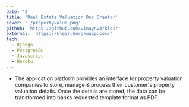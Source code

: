 ```yaml
---
date: '2'
title: 'Real Estate Valuation Doc Creator'
cover: './propertyvalue.png'
github: 'https://github.com/vinaynv3/kleir'
external: 'https://kleir.herokuapp.com/'
tech:
  - Django
  - PostgreSQL
  - Javascript
  - Heroku
---
```


- The application platform provides an interface for property valuation companies to store, manage & process their customer's property valuation details. Once the details are stored, the data can be transformed into banks requested template format as PDF.
